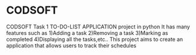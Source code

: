 # CODSOFT
CODSOFT Task 1 TO-DO-LIST APPLICATION project in python
It has many features such as
       1)Adding a task
       2)Removing a task
       3)Marking as completed
       4)Displaying all the tasks,etc..
This project aims to create an application that allows users to track their schedules
